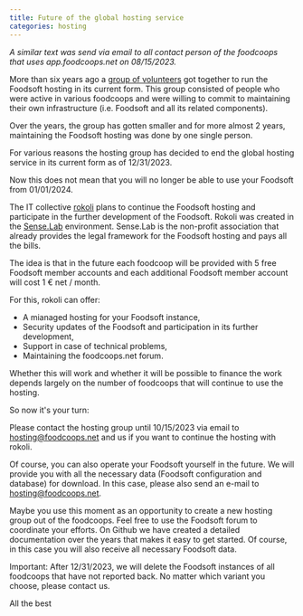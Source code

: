 ```yaml
---
title: Future of the global hosting service
categories: hosting
---
```


*A similar text was send via email to all contact person of the foodcoops that uses app.foodcoops.net on 08/15/2023.*

More than six years ago a [group of volunteers](https://foodcoops.net/2017/07/14/open-community-driven-foodsoft-platform/)
got together to run the Foodsoft hosting in its current form. This group consisted of people who were active in various
foodcoops and were willing to commit to maintaining their own infrastructure (i.e. Foodsoft and all its related components).

Over the years, the group has gotten smaller and for more almost 2 years, maintaining the Foodsoft hosting was done by one single person.

For various reasons the hosting group has decided to end the global hosting service in its current form as of 12/31/2023.

Now this does not mean that you will no longer be able to use your Foodsoft from 01/01/2024.

The IT collective [rokoli](https://roko.li) plans to continue the Foodsoft hosting and participate in the further development
of the Foodsoft. Rokoli was created in the [Sense.Lab](https://senselab.org) environment. Sense.Lab is the non-profit association
that already provides the legal framework for the Foodsoft hosting and pays all the bills.

The idea is that in the future each foodcoop will be provided with 5 free Foodsoft member accounts and each additional Foodsoft member account will cost 1 € net / month.

For this, rokoli can offer:
- A mianaged hosting for your Foodsoft instance,
- Security updates of the Foodsoft and participation in its further development,
- Support in case of technical problems,
- Maintaining the foodcoops.net forum.

Whether this will work and whether it will be possible to finance the work depends largely on the number of foodcoops that will continue to use the hosting.

So now it's your turn:

Please contact the hosting group until 10/15/2023 via email to [hosting@foodcoops.net](mailto:hosting@foodcoops.net) and us if you want to continue the hosting with rokoli.

Of course, you can also operate your Foodsoft yourself in the future. We will provide you with all the necessary data (Foodsoft configuration and database)
for download. In this case, please also send an e-mail to [hosting@foodcoops.net](mailto:hosting@foodcoops.net).

Maybe you use this moment as an opportunity to create a new hosting group out of the foodcoops. Feel free to use the Foodsoft forum to coordinate your efforts.
On Github we have created a detailed documentation over the years that makes it easy to get started. Of course, in this case you will also receive all necessary Foodsoft data.

Important: After 12/31/2023, we will delete the Foodsoft instances of all foodcoops that have not reported back. No matter which variant you choose, please contact us.

All the best
